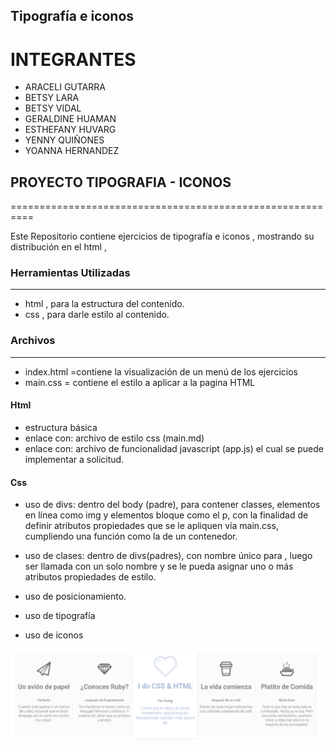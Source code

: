 ## Tipografía e iconos

INTEGRANTES
==============================

* ARACELI GUTARRA
* BETSY LARA
* BETSY VIDAL
* GERALDINE HUAMAN
* ESTHEFANY HUVARG
* YENNY QUIÑONES
* YOANNA HERNANDEZ


## PROYECTO TIPOGRAFIA - ICONOS
==========================================================

Este Repositorio contiene ejercicios de tipografía e iconos , mostrando su
distribución en el html ,


### Herramientas Utilizadas
---------------------------
* html , para la estructura del contenido.
* css  , para darle estilo al contenido.


### Archivos
---------------------------
* index.html  =contiene la visualización de un menú de los ejercicios
* main.css  = contiene el estilo a aplicar a la pagina HTML


#### Html
+ estructura básica
+ enlace con: archivo de estilo css (main.md)
+ enlace con: archivo de funcionalidad javascript (app.js) el cual se puede
  implementar a solicitud.

#### Css
* uso de divs: dentro del body (padre), para contener  classes, elementos en línea como
img y elementos bloque como el p, con la finalidad de definir atributos propiedades
que se le apliquen vía main.css, cumpliendo una función como la de un contenedor.

* uso de clases: dentro de divs(padres), con nombre único para , luego ser llamada
con un solo nombre y se le pueda asignar uno o más atributos propiedades de estilo.

* uso de posicionamiento.

* uso de tipografía

* uso de iconos

![](assets/img/icon.png)